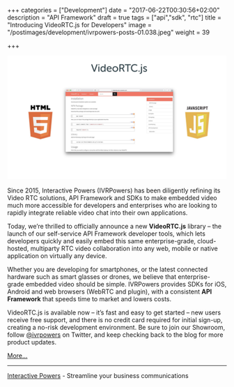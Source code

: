 +++
categories = ["Development"]
date = "2017-06-22T00:30:56+02:00"
description = "API Framework"
draft = true
tags = ["api","sdk", "rtc"]
title = "Introducing VideoRTC.js for Developers"
image = "/postimages/development/ivrpowers-posts-01.038.jpeg"
weight = 39

+++

![VideoRTC.js](/postimages/development/ivrpowers-posts-01.039.jpeg)

Since 2015, Interactive Powers (IVRPowers) has been diligently refining its Video RTC solutions, API Framework and SDKs to make embedded video much more accessible for developers and enterprises who are looking to rapidly integrate reliable video chat into their own applications.

Today, we’re thrilled to officially announce a new **VideoRTC.js** library – the launch of our self-service API Framework developer tools, which lets developers quickly and easily embed this same enterprise-grade, cloud-hosted, multiparty RTC video collaboration into any web, mobile or native application on virtually any device.

Whether you are developing for smartphones, or the latest connected hardware such as smart glasses or drones, we believe that enterprise-grade embedded video should be simple. IVRPowers provides SDKs for iOS, Android and web browsers (WebRTC and plugin), with a consistent **API Framework** that speeds time to market and lowers costs.

VideoRTC.js is available now – it’s fast and easy to get started – new users receive free support, and there is no credit card required for initial sign-up, creating a no-risk development environment. Be sure to join our Showroom, follow [@ivrpowers](https://twitter.com/ivrpowers) on Twitter, and keep checking back to the blog for more product updates.

[More...](http://videortcjs.doc.ivrpowers.com)

---
[Interactive Powers](http://www.ivrpowers.com/) - Streamline your business communications

